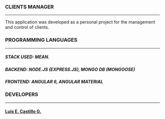 ### CLIENTS MANAGER
____
This application was developed as a personal project for the management and control of clients.


### PROGRAMMING LANGUAGES
____
##### STACK USED: MEAN.
##### BACKEND: NODE.JS (EXPRESS.JS), MONGO DB (MONGOOSE)
##### FRONTEND: ANGULAR 6, ANGULAR MATERIAL

### DEVELOPERS
____
#### [Luis E. Castillo G.](http://github.com/CastilloLuis)
